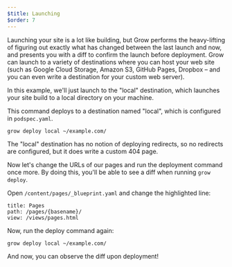 ```yaml
---
$title: Launching
$order: 7
---
```

Launching your site is a lot like building, but Grow performs the heavy-lifting of figuring out exactly what has changed between the last launch and now, and presents you with a diff to confirm the launch before deployment. Grow can launch to a variety of destinations where you can host your web site (such as Google Cloud Storage, Amazon S3, GitHub Pages, Dropbox – and you can even write a destination for your custom web server).

In this example, we'll just launch to the "local" destination, which launches your site build to a local directory on your machine.

This command deploys to a destination named "local", which is configured in `podspec.yaml`.

    grow deploy local ~/example.com/

The "local" destination has no notion of deploying redirects, so no redirects are configured, but it does write a custom 404 page.

Now let's change the URLs of our pages and run the deployment command once more. By doing this, you'll be able to see a diff when running `grow deploy`.

Open `/content/pages/_blueprint.yaml` and change the highlighted line:

    title: Pages
    path: /pages/{basename}/
    view: /views/pages.html

Now, run the deploy command again:

    grow deploy local ~/example.com/

And now, you can observe the diff upon deployment!

